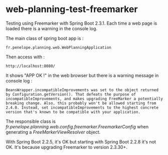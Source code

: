 # web-planning-test-freemarker
Testing using Freemarker with Spring Boot 2.3.1. Each time a web page is loaded there is a warning in the console log.

The main class of spring boot app is :

    fr.penelope.planning.web.WebPlanningApplication
    
Then access with :

    http://localhost:8080/

It shows "APP OK !" in the web browser but there is a warning message in console log :

    BeansWrapper.incompatibleImprovements was set to the object returned by Configuration.getVersion(). That defeats the purpose of incompatibleImprovements, and makes upgrading FreeMarker a potentially breaking change. Also, this probably won't be allowed starting from 2.4.0. Instead, set incompatibleImprovements to the highest concrete version that's known to be compatible with your application.


The responsible class is *fr.penelope.planning.web.config.freemarker.FreemarkerConfig* when generating a *FreeMarkerViewResolver* object.

With Spring Boot 2.2.5, it's OK but starting with Spring Boot 2.2.8 it's not OK. It's because upgrading Freemarker to version 2.3.30+.
